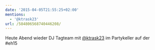 ```yaml
---
date: '2015-04-05T21:55:25+02:00'
mentions:
  - '@ktrask23'
url: /584806568740446208/
---
```

Heute Abend wieder DJ Tagteam mit [@ktrask23](https://twitter.com/@ktrask23) im Partykeller auf der #eh15
